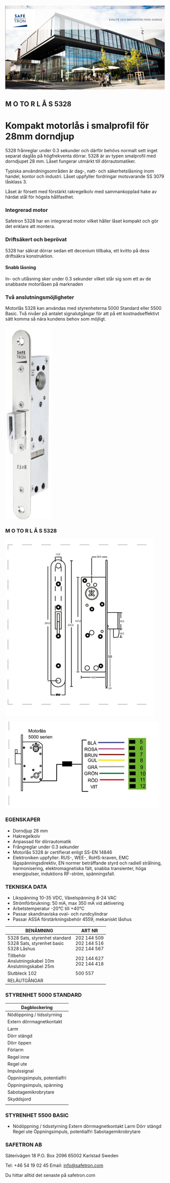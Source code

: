 ![](_page_0_Picture_0.jpeg)

## M O TO R L Å S 5328

# Kompakt motorlås i smalprofil för 28mm dorndjup

5328 frånreglar under 0.3 sekunder och därför behövs normalt sett inget separat daglås på högfrekventa dörrar. 5328 är av typen smalprofil med dorndjupet 28 mm. Låset fungerar utmärkt till dörrautomatiker.

Typiska användningsområden är dag-, natt- och säkerhetslåsning inom handel, kontor och industri. Låset uppfyller fordringar motsvarande SS 3079 låsklass 3.

Låset är försett med förstärkt rakregelkolv med sammankopplad hake av härdat stål för högsta hållfasthet.

### Integrerad motor

Safetron 5328 har en integrerad motor vilket håller låset kompakt och gör det enklare att montera.

### Driftsäkert och beprövat

5328 har säkrat dörrar sedan ett decenium tillbaka, ett kvitto på dess driftsäkra konstruktion.

#### Snabb låsning

In- och utlåsning sker under 0.3 sekunder vilket står sig som ett av de snabbaste motorlåsen på marknaden

### Två anslutningsmöjligheter

Motorlås 5328 kan användas med styrenheterna 5000 Standard eller 5500 Basic. Två nivåer på antalet signalutgångar för att på ett kostnadseffektivt sätt komma så nära kundens behov som möjligt.

![](_page_0_Picture_14.jpeg)

### M O TO R L Å S 5328

![](_page_1_Figure_1.jpeg)

![](_page_1_Figure_2.jpeg)

### EGENSKAPER

- Dorndjup 28 mm
- Hakregelkolv
- Anpassad för dörrautomatik
- Frångreglar under 0.3 sekunder
- Motorlås 5328 är certifierat enligt SS-EN 14846
- Elektroniken uppfyller: RUS-, WEE-, RoHS-kraven, EMC lågspänningsdirektiv, EN normer beträffande styrd och radiell strålning, harmonisering, elektromagnetiska fält, snabba transienter, höga energipulser, induktions RF-ström, spänningsfall.

### TEKNISKA DATA

- Likspänning 10-35 VDC, Växelspänning 8-24 VAC
- Strömförbrukning: 50 mA, max 350 mA vid aktivering
- Arbetstemperatur -20°C till +40°C
- Passar skandinaviska oval- och rundcylindrar
- Passar ASSA förstärkningsbehör 4559, mekaniskt låshus

| BENÄMNING                                                                  | ART NR                                    |
|----------------------------------------------------------------------------|-------------------------------------------|
| 5328 Sats, styrenhet standard<br>5328 Sats, styrenhet basic<br>5328 Låshus | 202 144 509<br>202 144 516<br>202 144 567 |
| Tillbehör<br>Anslutningskabel 10m<br>Anslutningskabel 25m                  | 202 144 627<br>202 144 418                |
| Slutbleck 102                                                              | 500 557                                   |
| RELÄUTGÅNGAR                                                               |                                           |

### STYRENHET 5000 STANDARD

| Dagblockering                |
|------------------------------|
| Nödöppning / tidsstyrning    |
| Extern dörrmagnetkontakt     |
| Larm                         |
| Dörr stängd                  |
| Dörr öppen                   |
| Förlarm                      |
| Regel inne                   |
| Regel ute                    |
| Impulssignal                 |
| Öppningsimpuls, potentialfri |
| Öppningsimpuls, spänning     |
| Sabotagemikrobrytare         |
| Skyddsjord                   |
|                              |

### STYRENHET 5500 BASIC

- Nödöppning / tidsstyrning Extern dörrmagnetkontakt Larm Dörr stängd Regel ute Öppningsimpuls, potentialfri Sabotagemikrobrytare
### **SAFETRON AB**

Säterivägen 18 P.O. Box 2096 65002 Karlstad Sweden

Tel: +46 54 19 02 45 Email: info@safetron.com

Du hittar alltid det senaste på safetron.com